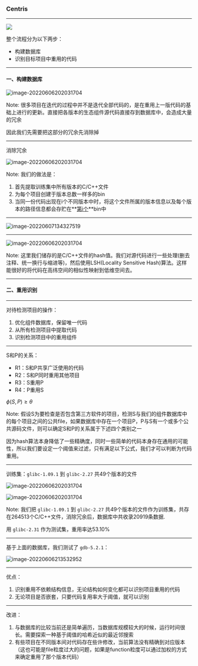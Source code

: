 ### Centris

----

<!-- .slide: data-background="./duo.jpg"-->

![](../../../.typora-assets-0/算法流程-16559057792762.png)

整个流程分为以下两步：

* 构建数据库
* 识别目标项目中重用的代码

----

<!-- .slide: data-background="./duo.jpg"-->

#### 一、构建数据库

![image-20220606202031704](../../../.typora-assets-0/不消除冗余-16559057792773.png)

Note: 很多项目在迭代的过程中并不是迭代全部代码的，是在重用上一版代码的基础上进行的更新。直接把各版本的生态组件源代码直接存到数据库中，会造成大量的冗余

因此我们先需要把这部分的冗余先消除掉

----

<!-- .slide: data-background="./duo.jpg"-->

消除冗余

![image-20220606202031704](../../../.typora-assets-0/冗余消除-16559057792741.png)

Note: 我们的做法是：

1. 首先提取训练集中所有版本的C/C++文件
2. 为每个项目创建于版本总数一样多的bin
3. 当同一份代码出现在i个不同版本中时，将这个文件所属的版本信息以及每个版本的路径信息都会存贮在**<u>第i个</u>**bin中

----

<!-- .slide: data-background="./duo.jpg"-->

![image-20220607134327519](../../../.typora-assets-0/image-20220607134327519-16559057792774.png)

----

<!-- .slide: data-background="./duo.jpg"-->

![image-20220606202031704](../../../.typora-assets-0/LSH-16559057792775.png)

Note: 这里我们储存的是C/C++文件的hash值。我们对源代码进行一些处理(删去注释、统一换行与缩进等)，然后使用LSH(Locality Sensitive Hash)算法。这样能很好的将代码在高纬空间的相似性映射到低维空间去。

----

<!-- .slide: data-background="./duo.jpg"-->

#### 二、重用识别

----

<!-- .slide: data-background="./duo.jpg" style="text-align: left"-->

对待检测项目的操作：

1. 优化组件数据库，保留唯一代码
2. 从所有检测项目中提取代码
3. 识别检测项目中的重用组件

----

<!-- .slide: data-background="./duo.jpg" style="text-align: left"-->

S和P的关系：

- R1：S和P共享广泛使用的代码
- R2：S和P同时重用其他项目
- R3：S重用P
- R4：P重用S

$\phi(S,P)\ge\theta$

Note: 假设S为要检查是否包含第三方软件的项目，检测S与我们的组件数据库中的每个项目之间的公共file，如果数据库中存在一个项目P，P与S有一个或多个公共源码文件，则可以确定S和P的关系属于下述四个类别之一

因为hash算法本身降低了一些精确度，同时一些简单的代码本身存在通用的可能性，所以我们要设定一个阈值来过滤，只有满足以下公式，我们才可以判断为代码重用。

----

<!-- .slide: data-background="./duo.jpg" style="text-align: left"-->

训练集：`glibc-1.09.1` 到 `glibc-2.27` 共49个版本的文件

![image-20220606202031704](../../../.typora-assets-0/test1-1-16559057792776.jpg)

![image-20220606202031704](../../../.typora-assets-0/test1-2-16559057792787.jpg)

Note: 我们把 `glibc-1.09.1` 到 `glibc-2.27` 共49个版本的文件作为训练集，共存在264513个C/C++文件，消除冗余后，数据库中共收录20919条数据.

用 `glibc-2.31` 作为测试集，重用率达53.10%

----

<!-- .slide: data-background="./duo.jpg" style="text-align: left"-->

基于上面的数据库，我们测试了 `gdb-5.2.1`：

![image-20220606213532952](../../../.typora-assets-0/test2-16559057792788.png)

----

<!-- .slide: data-background="./duo.jpg" style="text-align: left"-->

优点：

1. 识别重用不依赖结构信息，无论结构如何变化都可以识别项目重用的代码
2. 无论项目是否嵌套，只要代码复用率大于阈值，就可以识别

----

<!-- .slide: data-background="./duo.jpg" style="text-align: left"-->

改进：

1. 与数据库的比较当前还是简单遍历，当数据库规模较大的时候，运行时间很长。需要探索一种基于阈值的哈希近似的最近邻搜索
2. 有些项目在不同版本间对代码存在些许修改，当前算法没有精确到对应版本（这也可能是file粒度过大的问题，如果是function粒度可以通过加权的方式来确定重用了那个版本代码）

 